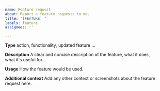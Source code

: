 ```yaml
---
name: Feature request
about: Report a feature requests to me.
title: '[FEATURE] '
labels: feature
assignees: ''

---
```


**Type**
action, functionality, updated feature ...

**Description**
A clear and concise description of the feature, what it does, what it's useful for...

**Usage**
How the feature would be used.

**Additional context**
Add any other context or screenshots about the feature request here.